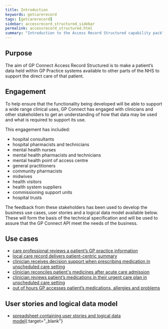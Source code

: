 ```yaml
---
title: Introduction
keywords: getcarerecord
tags: [getcarerecord]
sidebar: accessrecord_structured_sidebar
permalink: accessrecord_structured.html
summary: "Introduction to the Access Record Structured capability pack"
---
```


## Purpose ##

The aim of GP Connect Access Record Structured is to make a patient’s data held within GP Practice systems available to other parts of the NHS to support the direct care of that patient.

## Engagement ##

To help ensure that the functionality being developed will be able to support a wide range clinical uses, GP Connect has engaged with clinicians and other stakeholders to get an understanding of how that data may be used and what is required to support its use.

This engagement has included:

 - hospital consultants
 - hospital pharmacists and technicians
 - mental health nurses
 - mental health pharmacists and technicians
 - mental health point of access centre
 - general practitioners
 - community pharmacists
 - midwives
 - health visitors
 - health system suppliers
 - commissioning support units
 - hospital trusts
 
The feedback from these stakeholders has been used to develop the business use cases, user stories and a logical data model available below. These will form the basis of the technical specification and will be used to assure that the GP Connect API meet the needs of the business.

## Use cases ##

 - [care professional reviews a patient’s GP practice information](accessrecord_structured_use_case_patient_local_care_record.html)
 - [local care record delivers patient-centric summary](accessrecord_structured_use_case_patient_centric_local_care_record.html)
 - [clinician receives decision support when prescribing medication in unscheduled care setting](accessrecord_structured_use_case_prescribe_unscheduled_care.html)
 - [clinician reconciles patient's medicines after acute care admission](accessrecord_structured_use_case_reconciliation_acute_care.html)
 - [clinician reviews patient’s medications in their urgent care plan in unscheduled care setting](accessrecord_structured_use_case_urgent_care_plan.html)
 - [out of hours GP accesses patient’s medications, allergies and problems](accessrecord_structured_use_case_outofhours_GP.md)

## User stories and logical data model ##

 - [spreadsheet containing user stories and logical data model](pages/accessrecord_structured/GP%20Connect%20Req%20Cat%20-%20Access%20Record%20Structured%20Data%20v0.5.xlsx){:target="_blank"}

